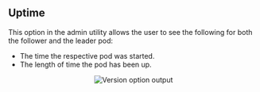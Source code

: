 
## Uptime

This option in the admin utility allows the user to see the following for both the follower and the leader pod:

* The time the respective pod was started.
* The length of time the pod has been up.


<p style="text-align: center;">
  <img alt="Version option output" src="../images/adminutil/uptime_output.png"></img>
</p>